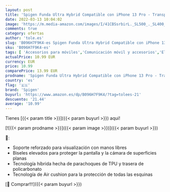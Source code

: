 ```yaml
---
layout: post
title: 'Spigen Funda Ultra Hybrid Compatible con iPhone 13 Pro - Transparente'
date: 2022-03-13 10:04:02
image: 'https://m.media-amazon.com/images/I/41CBSsrbirL._SL500_._SL400_.jpg'
comments: true
category: ofertas
author: 'tole.es'
slug: 'B096H7F9K4-es Spigen Funda Ultra Hybrid Compatible con iPhone 13 Pro -...'
sku: 'B096H7F9K4-es'
tags: [ 'Accesorios para móviles','Comunicación móvil y accesorios','Electrónica','Fundas y carcasas para teléfonos móviles','iphone','spigen', ]
actualPrice: 10.99 EUR
currency: EUR
price: 10.99
comparePrice: 13.99 EUR
prodname: 'Spigen Funda Ultra Hybrid Compatible con iPhone 13 Pro - Transparente'
country: 'es'
flag: '🇪🇸'
brand: 'Spigen'
buyurl: 'https://www.amazon.es/dp/B096H7F9K4/?tag=tolees-21'
descuento: '21.44'
average: '10.99'
---
```


Tienes [{{< param title >}}]({{< param buyurl >}}) aqui!

[![{{< param prodname >}}]({{< param image >}})]({{< param buyurl >}})

🔎:

- Soporte reforzado para visualización con manos libres
- Biseles elevados para proteger la pantalla y la cámara de superficies planas
- Tecnología híbrida hecha de parachoques de TPU y trasera de policarbonato
- Tecnología de Air cushion para la protección de todas las esquinas

[🛒 Comprar!!!]({{< param buyurl >}})

